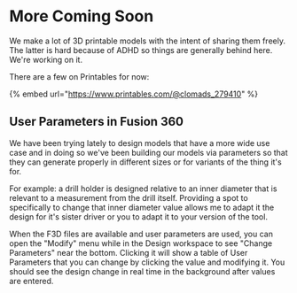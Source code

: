 # More Coming Soon

We make a lot of 3D printable models with the intent of sharing them freely. The latter is hard because of ADHD so things are generally behind here. We're working on it.



There are a few on Printables for now:

{% embed url="https://www.printables.com/@clomads_279410" %}

## User Parameters in Fusion 360

We have been trying lately to design models that have a more wide use case and in doing so we've been building our models via parameters so that they can generate properly in different sizes or for variants of the thing it's for.

For example: a drill holder is designed relative to an inner diameter that is relevant to a measurement from the drill itself. Providing a spot to specifically to change that inner diameter value allows me to adapt it the design for it's sister driver or you to adapt it to your version of the tool.

When the F3D files are available and user parameters are used, you can open the "Modify" menu while in the Design workspace to see "Change Parameters" near the bottom. Clicking it will show a table of User Parameters that you can change by clicking the value and modifying it. You should see the design change in real time in the background after values are entered.
